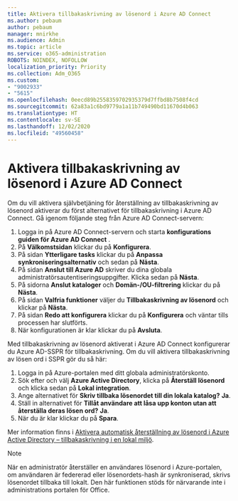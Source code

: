 ```yaml
---
title: Aktivera tillbakaskrivning av lösenord i Azure AD Connect
ms.author: pebaum
author: pebaum
manager: mnirkhe
ms.audience: Admin
ms.topic: article
ms.service: o365-administration
ROBOTS: NOINDEX, NOFOLLOW
localization_priority: Priority
ms.collection: Adm_O365
ms.custom:
- "9002933"
- "5615"
ms.openlocfilehash: 0eecd89b2558359702935379d7ffbd8b7508f4cd
ms.sourcegitcommit: 62a83a1c6bd9779a1a11b749490bd11670d4b063
ms.translationtype: HT
ms.contentlocale: sv-SE
ms.lasthandoff: 12/02/2020
ms.locfileid: "49560458"
---
```

# <a name="enable-password-writeback-in-azure-ad-connect"></a>Aktivera tillbakaskrivning av lösenord i Azure AD Connect

Om du vill aktivera självbetjäning för återställning av tillbakaskrivning av lösenord aktiverar du först alternativet för tillbakaskrivning i Azure AD Connect. Gå igenom följande steg från Azure AD Connect-servern:

1. Logga in på Azure AD Connect-servern och starta **konfigurations guiden för Azure AD Connect** .
2. På **Välkomstsidan** klickar du på **Konfigurera**.
3. På sidan **Ytterligare tasks** klickar du på **Anpassa synkroniseringsalternativ** och sedan på **Nästa**.
4. På sidan **Anslut till Azure AD** skriver du dina globala administratörsautentiseringsuppgifter. Klicka sedan på **Nästa**.
5. På sidorna **Anslut kataloger** och **Domän-/OU-filtrering** klickar du på **Nästa**.
6. På sidan **Valfria funktioner** väljer du **Tillbakaskrivning av lösenord** och klickar på **Nästa**.
7. På sidan **Redo att konfigurera** klickar du på **Konfigurera** och väntar tills processen har slutförts.
8. När konfigurationen är klar klickar du på **Avsluta**.

Med tillbakaskrivning av lösenord aktiverat i Azure AD Connect konfigurerar du Azure AD-SSPR för tillbakaskrivning.  Om du vill aktivera tillbakaskrivning av lösen ord i SSPR gör du så här:

1. Logga in på Azure-portalen med ditt globala administratörskonto.
2. Sök efter och välj **Azure Active Directory**, klicka på **Återställ lösenord** och klicka sedan på **Lokal integration**.
3. Ange alternativet för **Skriv tillbaka lösenordet till din lokala katalog?** **Ja**.
4. Ställ in alternativet för **Tillåt användare att låsa upp konton utan att återställa deras lösen ord?** **Ja**.
5. När du är klar klickar du på **Spara**.

Mer information finns i [Aktivera automatisk återställning av lösenord i Azure Active Directory – tillbakaskrivning i en lokal miljö](https://docs.microsoft.com/azure/active-directory/authentication/tutorial-enable-sspr-writeback).

> [!NOTE]
>  När en administratör återställer en användares lösenord i Azure-portalen, om användaren är federerad eller lösenordets-hash är synkroniserad, skrivs lösenordet tillbaka till lokalt. Den här funktionen stöds för närvarande inte i administrations portalen för Office.